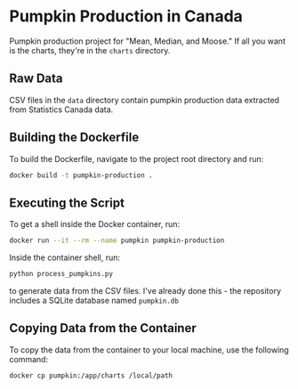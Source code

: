 # Pumpkin Production in Canada

Pumpkin production project for "Mean, Median, and Moose." If all you want is the charts, they're in the `charts` directory.

## Raw Data
CSV files in the `data` directory contain pumpkin production data extracted from Statistics Canada data.

## Building the Dockerfile
To build the Dockerfile, navigate to the project root directory and run:
```sh
docker build -t pumpkin-production .
```

## Executing the Script
To get a shell inside the Docker container, run:
```sh
docker run --it --rm --name pumpkin pumpkin-production
```

Inside the container shell, run:
```sh
python process_pumpkins.py
```

to generate data from the CSV files. I've already done this - the repository includes a SQLite database named `pumpkin.db`

## Copying Data from the Container
To copy the data from the container to your local machine, use the following command:
```sh
docker cp pumpkin:/app/charts /local/path
```
